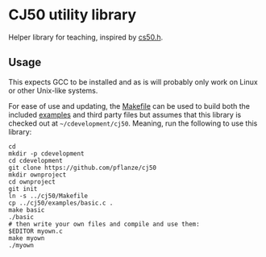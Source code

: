 # CJ50 utility library

Helper library for teaching, inspired by [cs50.h](https://github.com/cs50/libcs50).

## Usage

This expects GCC to be installed and as is will probably only work on Linux or other Unix-like systems.

For ease of use and updating, the [Makefile](Makefile) can be used to build both the included [examples](examples/) and third party files but assumes that this library is checked out at `~/cdevelopment/cj50`. Meaning, run the following to use this library:

    cd
    mkdir -p cdevelopment
    cd cdevelopment
    git clone https://github.com/pflanze/cj50
    mkdir ownproject
    cd ownproject
    git init
    ln -s ../cj50/Makefile
    cp ../cj50/examples/basic.c .
    make basic
    ./basic
    # then write your own files and compile and use them:
    $EDITOR myown.c
    make myown
    ./myown


